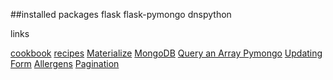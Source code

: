 ##installed packages
flask
flask-pymongo
dnspython



links

[cookbook](https://github.com/cweber/cookbook/blob/master/recipes.csv)
[recipes](https://sallysbakingaddiction.com/best-banana-cake/)
[Materialize](https://materializecss.com/)
[MongoDB](https://docs.mongodb.com/manual/tutorial/insert-documents/)
[Query an Array Pymongo](https://docs.mongodb.com/manual/tutorial/query-arrays/)
[Updating Form](https://stackoverflow.com/questions/38355463/flask-pymongo-forms-loading-pymongo-data-into-a-form-for-editing)
[Allergens](https://www.fsai.ie/legislation/food_legislation/food_information/14_allergens.html)
[Pagination](https://scalegrid.io/blog/fast-paging-with-mongodb/)